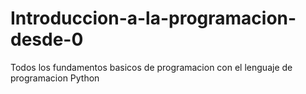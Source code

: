 # Introduccion-a-la-programacion-desde-0
Todos los fundamentos basicos de programacion con el lenguaje de programacion Python
